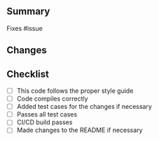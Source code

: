 ## Summary
Fixes #issue

## Changes

## Checklist
- [ ] This code follows the proper style guide
- [ ] Code compiles correctly
- [ ] Added test cases for the changes if necessary
- [ ] Passes all test cases
- [ ] CI/CD build passes
- [ ] Made changes to the README if necessary
